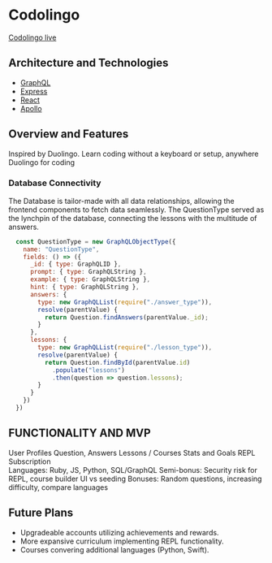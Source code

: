 # Codolingo
 [Codolingo live](https://codolingo.herokuapp.com/)

## Architecture and Technologies
* [GraphQL](https://www.apollographql.com/)
* [Express](https://expressjs.com/)
* [React](https://reactjs.org/)
* [Apollo](https://www.apollographql.com/)

## Overview and Features
Inspired by Duolingo. Learn coding without a keyboard or setup, anywhere
Duolingo for coding

### Database Connectivity
The Database is tailor-made with all data relationships, allowing the frontend components to fetch data seamlessly. The QuestionType served as the lynchpin of the database, connecting the lessons with the multitude of answers.
```javascript
  const QuestionType = new GraphQLObjectType({
    name: "QuestionType",
    fields: () => ({
      _id: { type: GraphQLID },
      prompt: { type: GraphQLString },
      example: { type: GraphQLString },
      hint: { type: GraphQLString },
      answers: { 
        type: new GraphQLList(require("./answer_type")),
        resolve(parentValue) {
          return Question.findAnswers(parentValue._id);
        }
      },
      lessons: {
        type: new GraphQLList(require("./lesson_type")),
        resolve(parentValue) {
          return Question.findById(parentValue.id)
            .populate("lessons")
            .then(question => question.lessons);
        }
      }
    })
  })
```

## FUNCTIONALITY AND MVP
User Profiles 
Question, Answers 
Lessons / Courses 
Stats and Goals 
REPL 
Subscription  
Languages: Ruby, JS, Python, SQL/GraphQL 
Semi-bonus: Security risk for REPL, course builder UI vs seeding
Bonuses: Random questions, increasing difficulty, compare languages

## Future Plans
* Upgradeable accounts utilizing achievements and rewards.
* More expansive curriculum implementing REPL functionality.
* Courses convering additional languages (Python, Swift).
